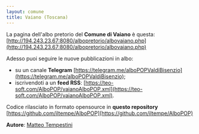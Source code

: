 ```yaml
---
layout: comune
title: Vaiano (Toscana)
---
```


La pagina dell'albo pretorio del **Comune di Vaiano** è questa: [http://194.243.23.67:8080/albopretorio/albovaiano.php](http://194.243.23.67:8080/albopretorio/albovaiano.php)

Adesso puoi seguire le nuove pubblicazioni in albo:

* su un canale **Telegram** [https://telegram.me/alboPOPValdiBisenzio](https://telegram.me/alboPOPValdiBisenzio);
* iscrivendoti a un **feed RSS**: [https://teo-soft.com/AlboPOP/vaianoAlboPOP.xml](https://teo-soft.com/AlboPOP/vaianoAlboPOP.xml).

Codice rilasciato in formato opensource in **questo repository** [https://github.com/iltempe/AlboPOP](https://github.com/iltempe/AlboPOP)

**Autore**: [Matteo Tempestini](https://twitter.com/il_tempe)

